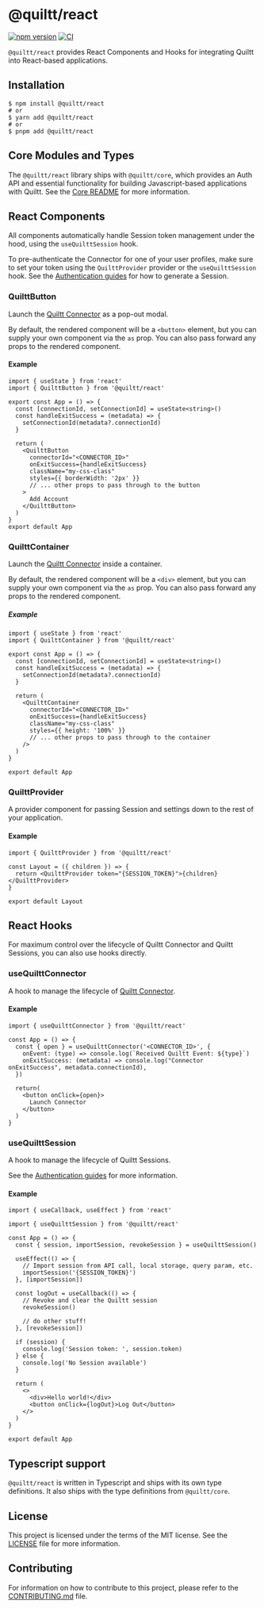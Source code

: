# @quiltt/react

[![npm version](https://badge.fury.io/js/@quiltt%2Freact.svg)](https://badge.fury.io/js/@quiltt%2Freact)
[![CI](https://github.com/quiltt/quiltt-js/actions/workflows/ci.yml/badge.svg?branch=main)](https://github.com/quiltt/quiltt-js/actions/workflows/ci.yml)

`@quiltt/react` provides React Components and Hooks for integrating Quiltt into React-based applications.

## Installation

```shell
$ npm install @quiltt/react
# or
$ yarn add @quiltt/react
# or
$ pnpm add @quiltt/react
```

## Core Modules and Types

The `@quiltt/react` library ships with `@quiltt/core`, which provides an Auth API and essential functionality for building Javascript-based applications with Quiltt. See the [Core README](../core/README.md) for more information.

## React Components

All components automatically handle Session token management under the hood, using the `useQuilttSession` hook.

To pre-authenticate the Connector for one of your user profiles, make sure to set your token using the `QuilttProvider` provider or the `useQuilttSession` hook. See the [Authentication guides](https://www.quiltt.dev/authentication) for how to generate a Session.

### QuilttButton

Launch the [Quiltt Connector](https://www.quiltt.dev/connector) as a pop-out modal.

By default, the rendered component will be a `<button>` element, but you can supply your own component via the `as` prop. You can also pass forward any props to the rendered component.

#### Example

```tsx
import { useState } from 'react'
import { QuilttButton } from '@quiltt/react'

export const App = () => {
  const [connectionId, setConnectionId] = useState<string>()
  const handleExitSuccess = (metadata) => {
    setConnectionId(metadata?.connectionId)
  }

  return (
    <QuilttButton
      connectorId="<CONNECTOR_ID>"
      onExitSuccess={handleExitSuccess}
      className="my-css-class"
      styles={{ borderWidth: '2px' }}
      // ... other props to pass through to the button
    >
      Add Account
    </QuilttButton>
  )
}
export default App
```

### QuilttContainer

Launch the [Quiltt Connector](https://www.quiltt.dev/connector) inside a container.

By default, the rendered component will be a `<div>` element, but you can supply your own component via the `as` prop. You can also pass forward any props to the rendered component.

##### Example

```tsx
import { useState } from 'react'
import { QuilttContainer } from '@quiltt/react'

export const App = () => {
  const [connectionId, setConnectionId] = useState<string>()
  const handleExitSuccess = (metadata) => {
    setConnectionId(metadata?.connectionId)
  }

  return (
    <QuilttContainer
      connectorId="<CONNECTOR_ID>"
      onExitSuccess={handleExitSuccess}
      className="my-css-class"
      styles={{ height: '100%' }}
      // ... other props to pass through to the container
    />
  )
}

export default App
```

### QuilttProvider

A provider component for passing Session and settings down to the rest of your application.

#### Example

```tsx
import { QuilttProvider } from '@quiltt/react'

const Layout = ({ children }) => {
  return <QuilttProvider token="{SESSION_TOKEN}">{children}</QuilttProvider>
}

export default Layout
```

## React Hooks

For maximum control over the lifecycle of Quiltt Connector and Quiltt Sessions, you can also use hooks directly.

### useQuilttConnector

A hook to manage the lifecycle of [Quiltt Connector](https://www.quiltt.dev/connector).

#### Example

```tsx
import { useQuilttConnector } from '@quiltt/react'

const App = () => {
  const { open } = useQuilttConnector('<CONNECTOR_ID>', {
    onEvent: (type) => console.log(`Received Quiltt Event: ${type}`)
    onExitSuccess: (metadata) => console.log("Connector onExitSuccess", metadata.connectionId),
  })

  return(
    <button onClick={open}>
      Launch Connector
    </button>
  )
}
```

### useQuilttSession

A hook to manage the lifecycle of Quiltt Sessions.

See the [Authentication guides](https://www.quiltt.dev/authentication) for more information.

#### Example

```tsx
import { useCallback, useEffect } from 'react'

import { useQuilttSession } from '@quiltt/react'

const App = () => {
  const { session, importSession, revokeSession } = useQuilttSession()

  useEffect(() => {
    // Import session from API call, local storage, query param, etc.
    importSession('{SESSION_TOKEN}')
  }, [importSession])

  const logOut = useCallback(() => {
    // Revoke and clear the Quiltt session
    revokeSession()

    // do other stuff!
  }, [revokeSession])

  if (session) {
    console.log('Session token: ', session.token)
  } else {
    console.log('No Session available')
  }

  return (
    <>
      <div>Hello world!</div>
      <button onClick={logOut}>Log Out</button>
    </>
  )
}

export default App
```

## Typescript support

`@quiltt/react` is written in Typescript and ships with its own type definitions. It also ships with the type definitions from `@quiltt/core`.

## License

This project is licensed under the terms of the MIT license. See the [LICENSE](LICENSE.md) file for more information.

## Contributing

For information on how to contribute to this project, please refer to the [CONTRIBUTING.md](CONTRIBUTING.md) file.
